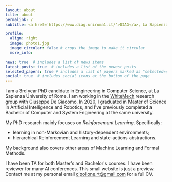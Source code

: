 ```yaml
---
layout: about
title: about
permalink: /
subtitle: <a href='https://www.diag.uniroma1.it/'>DIAG</a>, La Sapienza University of Rome, Italy.

profile:
  align: right
  image: photo1.jpg
  image_circular: false # crops the image to make it circular
  more_info: 

news: true  # includes a list of news items
latest_posts: true  # includes a list of the newest posts
selected_papers: true # includes a list of papers marked as "selected={true}"
social: true  # includes social icons at the bottom of the page
---
```


I am a 3rd year PhD candidate in Engineering in Computer Science, at La Sapienza University of Rome.
I am working in the <a href='https://whitemech.github.io/'>WhiteMech</a> research group with Giuseppe De Giacomo.
In 2020, I graduated in Master of Science in Artificial Intelligence and Robotics, and I've previously completed a Bachelor of Computer and System Engineering at the same university.

My PhD research mainly focuses on <em>Reinforcement Learning</em>. Specifically:
<ul>
    <li>
        learning in non-Markovian and history-dependent environments;
    </li>
    <li>
        hierarchical Reinforcement Learning and state-actions abstractions.
    </li>
</ul>
My background also covers other areas of Machine Learning and Formal Methods.

I have been TA for both Master's and Bachelor's courses. I have been reviewer for many AI conferences.
This small website is just a preview. Contact me at my personal email <a href='mailto:cipollone.rt@gmail.com'>cipollone.rt@gmail.com</a> for a full CV.

